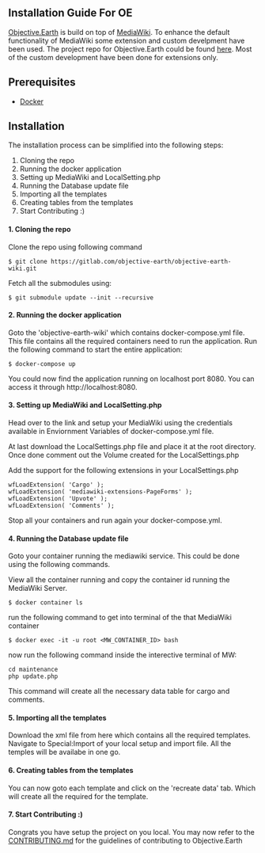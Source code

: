## Installation Guide For OE

[Objective.Earth](https://www.objective.earth/) is build on top of [MediaWiki](https://www.mediawiki.org/wiki/MediaWiki). To enhance the default functionality of MediaWiki some extension and custom develpment have been used. The project repo for Objective.Earth could be found [here](https://gitlab.com/objective-earth/objective-earth-wiki). Most of the custom development have been done for extensions only. 

## Prerequisites

- [Docker](https://docs.docker.com/engine/install/)

## Installation

The installation process can be simplified into the following steps:

1. Cloning the repo
2. Running the docker application
3. Setting up MediaWiki and LocalSetting.php
4. Running the Database update file
5. Importing all the templates
6. Creating tables from the templates
7. Start Contributing :)

#### 1. Cloning the repo

Clone the repo using following command

```
$ git clone https://gitlab.com/objective-earth/objective-earth-wiki.git
```
Fetch all the submodules using:

```
$ git submodule update --init --recursive
```

#### 2. Running the docker application

Goto the 'objective-earth-wiki' which contains docker-compose.yml file. This file contains all the required containers need to run the application. Run the following command to start the entire application:

```
$ docker-compose up
```

You could now find the application running on localhost port 8080. You can access it through http://localhost:8080. 

#### 3. Setting up MediaWiki and LocalSetting.php

Head over to the link and setup your MediaWiki using the credentials available in Enviornment Variables of docker-compose.yml file.

At last download the LocalSettings.php file and place it at the root directory. Once done comment out the Volume created for the LocalSettings.php

Add the support for the following extensions in your LocalSettings.php

```
wfLoadExtension( 'Cargo' );
wfLoadExtension( 'mediawiki-extensions-PageForms' );
wfLoadExtension( 'Upvote' );
wfLoadExtension( 'Comments' );
```

Stop all your containers and run again your docker-compose.yml. 

#### 4. Running the Database update file

Goto your container running the mediawiki service. This could be done using the following commands.

View all the container running and copy the container id running the MediaWiki Server.

```
$ docker container ls
```
run the following command to get into terminal of the that MediaWiki container

```
$ docker exec -it -u root <MW_CONTAINER_ID> bash
```

now run the following command inside the interective terminal of MW:

```
cd maintenance
php update.php
```

This command will create all the necessary data table for cargo and comments.


#### 5. Importing all the templates

Download the xml file from here which contains all the required templates. Navigate to Special:Import of your local setup and import file. All the temples will be availabe in one go.


#### 6. Creating tables from the templates

You can now goto each template and click on the 'recreate data' tab. Which will create all the required for the template.

#### 7. Start Contributing :)

Congrats you have setup the project on you local. You may now refer to the [CONTRIBUTING.md](https://gitlab.com/objective-earth/objective-earth-wiki/-/blob/master/CONTRIBUTING.md) for the guidelines of contributing to Objective.Earth